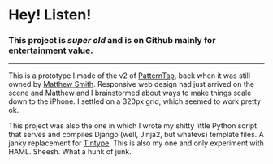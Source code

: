 # Hey! Listen!
### This project is *super old* and is on Github mainly for entertainment value.

---

This is a prototype I made of the v2 of [PatternTap](http://patterntap.com), back when it was still owned by [Matthew Smith](http://twitter.com/whale). Responsive web design had just arrived on the scene and Matthew and I brainstormed about ways to make things scale down to the iPhone. I settled on a 320px grid, which seemed to work pretty ok.

This project was also the one in which I wrote my shitty little Python script that serves and compiles Django (well, Jinja2, but whatevs) template files. A janky replacement for [Tintype](http://github.com/meyer/archives--tintype/). This is also my one and only experiment with HAML. Sheesh. What a hunk of junk.